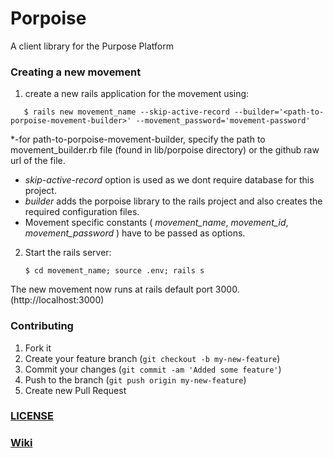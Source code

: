 # Porpoise

A client library for the Purpose Platform

### Creating a new movement

1. create a new rails application for the movement using:

~~~~~~~~~
   $ rails new movement_name --skip-active-record --builder='<path-to-porpoise-movement-builder>' --movement_password='movement-password'
~~~~~~~~~~
   *-for path-to-porpoise-movement-builder, specify the path to movement_builder.rb file (found in lib/porpoise directory) or the github raw url of the file.
 
   * _skip-active-record_ option is used as we dont require database for this project.
   * _builder_ adds the porpoise library to the rails project and also creates the required configuration files.
   * Movement specific constants ( _movement_name_, _movement_id_, _movement_password_ ) have to be passed as options.

2. Start the rails server:

   `$ cd movement_name; source .env; rails s`

 The new movement now runs at rails default port 3000. (http://localhost:3000)

### Contributing

1. Fork it
2. Create your feature branch (`git checkout -b my-new-feature`)
3. Commit your changes (`git commit -am 'Added some feature'`)
4. Push to the branch (`git push origin my-new-feature`)
5. Create new Pull Request

### [LICENSE](https://github.com/PurposeOpen/Porpoise/wiki/LICENSE)

### [Wiki](https://github.com/PurposeOpen/Porpoise/wiki)
